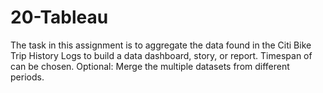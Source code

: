 # 20-Tableau
The task in this assignment is to aggregate the data found in the Citi Bike Trip History Logs to build a data dashboard, story, or report. Timespan of can be chosen.  Optional:  Merge the multiple datasets from different periods. 
